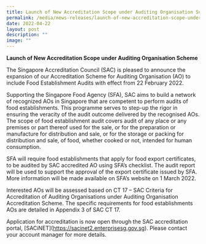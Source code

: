 ```yaml
---
title: Launch of New Accreditation Scope under Auditing Organisation Scheme
permalink: /media/news-releases/launch-of-new-accreditation-scope-under-auditing-organisation-scheme/
date: 2022-04-22
layout: post
description: ""
image: ""
---
```

**Launch of New Accreditation Scope under Auditing Organisation Scheme**

The Singapore Accreditation Council (SAC) is pleased to announce the expansion of our Accreditation Scheme for Auditing Organisation (AO) to include Food Establishment Audits with effect from 22 February 2022.

Supporting the Singapore Food Agency (SFA), SAC aims to build a network of recognized AOs in Singapore that are competent to perform audits of food establishments. This programme serves to step-up the rigor in ensuring the veracity of the audit outcome delivered by the recognised AOs.  The scope of food establishment audit covers audit of any place or any premises or part thereof used for the sale, or for the preparation or manufacture for distribution and sale, or for the storage or packing for distribution and sale, of food, whether cooked or not, intended for human consumption.

SFA will require food establishments that apply for food export certificates, to be audited by SAC accredited AO using SFA’s checklist. The audit report will be used to support the approval of the export certificate issued by SFA.  More information will be made available on SFA’s website on 1 March 2022.

Interested AOs will be assessed based on CT 17 – SAC Criteria for Accreditation of Auditing Organisations under Auditing Organisation Accreditation Scheme.   The specific requirements for food establishments AOs are detailed in Appendix 3 of SAC CT 17.

Application for accreditation is now open through the SAC accreditation portal, \[SACiNET\](https://sacinet2.enterprisesg.gov.sg).  Please contact your account manager for more details.